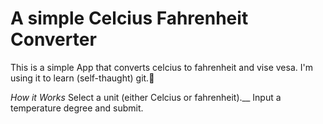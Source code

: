 # A simple Celcius Fahrenheit Converter
This is a simple App that converts celcius to fahrenheit and vise vesa.
I'm using it to learn (self-thaught) git.🥰

*How it Works*
Select a unit (either Celcius or fahrenheit).__
Input a temperature degree and submit.
